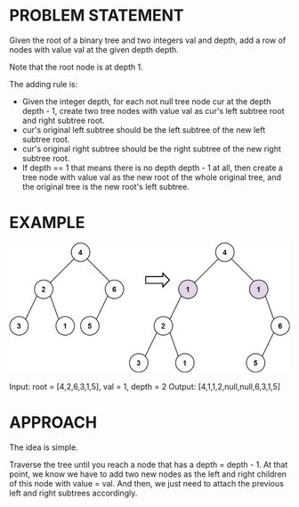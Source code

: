 # PROBLEM STATEMENT

Given the root of a binary tree and two integers val and depth, add a row of nodes with value val at the given depth depth.

Note that the root node is at depth 1.

The adding rule is:

 - Given the integer depth, for each not null tree node cur at the depth depth - 1, create two tree nodes with value val as cur's left subtree root and right subtree root.
 - cur's original left subtree should be the left subtree of the new left subtree root.
 - cur's original right subtree should be the right subtree of the new right subtree root.
 - If depth == 1 that means there is no depth depth - 1 at all, then create a tree node with value val as the new root of the whole original tree, and the original tree is the new root's left subtree.
 
# EXAMPLE

![alt text](image.png)

Input: root = [4,2,6,3,1,5], val = 1, depth = 2
Output: [4,1,1,2,null,null,6,3,1,5]

# APPROACH

The idea is simple.

Traverse the tree until you reach a node that has a depth = depth - 1. At that point, we know we have to add two new nodes as the left and right children of this node with value = val. And then, we just need to attach the previous left and right subtrees accordingly.